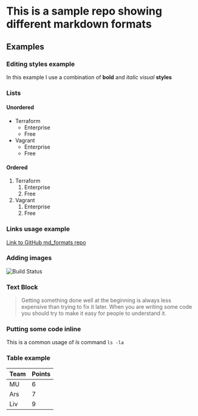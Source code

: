 # This is a sample repo showing different markdown formats

## Examples

### Editing styles example

In this example I use a combination of **bold** and _italic_ *visual* __styles__


### Lists

#### Unordered 

* Terraform
  * Enterprise
  * Free
* Vagrant
  * Enterprise
  * Free
  
#### Ordered

1. Terraform
   1. Enterprise
   1. Free
1. Vagrant
   1. Enterprise
   1. Free
   
   
### Links usage example

[Link to GitHub md_formats repo](http://github.com/achuchulev/md_formats)


### Adding images

![Build Status](https://travis-ci.org/achuchulev/HelloUser.svg?branch=master)


### Text Block

> 	Getting something done well at the beginning 
>  is always less expensive than trying to fix it later.
>  When you are writing some code 
>  you should try to make it easy for people to understand it.


### Putting some code inline

This is a common usage of _ls_ command `ls -la`


### Table example

Team | Points
-----|-------
MU | 6
Ars| 7
Liv| 9
